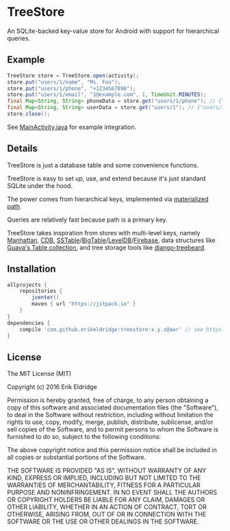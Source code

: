 # TreeStore

An SQLite-backed key-value store for Android with support for hierarchical queries.

## Example

```java
TreeStore store = TreeStore.open(activity);
store.put("users/1/name", "Ms. Foo");
store.put("users/1/phone", "+1234567890");
store.put("users/1/email", "1@example.com", 1, TimeUnit.MINUTES);
final Map<String, String> phoneData = store.get("users/1/phone"); // {"users/1/phone":"+1234567890"}
final Map<String, String> userData = store.get("users/1"); // {"users/1/name":"Ms. Foo", "users/1/phone":"+1234567890", ...}
store.close();
```

See [MainActivity.java](example/src/main/java/com/erikeldridge/treestore/example/MainActivity.java) for example integration.

## Details

TreeStore is just a database table and some convenience functions.

TreeStore is easy to set up, use, and extend because it's just standard SQLite under the hood.

The power comes from hierarchical keys, implemented via [materialized path](https://tabo.pe/projects/django-treebeard/docs/4.0.1/mp_tree.html).

Queries are relatively fast because path is a primary key.

TreeStore takes inspiration from stores with multi-level keys, namely [Manhattan](https://blog.twitter.com/2014/manhattan-our-real-time-multi-tenant-distributed-database-for-twitter-scale), [CDB](http://cr.yp.to/cdb.html), [SSTable](https://www.igvita.com/2012/02/06/sstable-and-log-structured-storage-leveldb/)/[BigTable](https://en.wikipedia.org/wiki/Bigtable#Design)/[LevelDB](https://github.com/google/leveldb)/[Firebase](https://firebase.google.com/docs/database/web/structure-data), data structures like [Guava's Table collection](https://github.com/google/guava/wiki/NewCollectionTypesExplained#table), and tree storage tools like [django-treebeard](https://tabo.pe/projects/django-treebeard/docs/4.0.1/mp_tree.html).

## Installation

```gradle
allprojects {
    repositories {
        jcenter()
        maven { url "https://jitpack.io" }
    }
}
dependencies {
    compile 'com.github.erikeldridge:treestore:x.y.z@aar' // see https://github.com/erikeldridge/treestore/releases
}
```

## License

The MIT License (MIT)

Copyright (c) 2016 Erik Eldridge

Permission is hereby granted, free of charge, to any person obtaining a copy of this software and associated documentation files (the "Software"), to deal in the Software without restriction, including without limitation the rights to use, copy, modify, merge, publish, distribute, sublicense, and/or sell copies of the Software, and to permit persons to whom the Software is furnished to do so, subject to the following conditions:

The above copyright notice and this permission notice shall be included in all copies or substantial portions of the Software.

THE SOFTWARE IS PROVIDED "AS IS", WITHOUT WARRANTY OF ANY KIND, EXPRESS OR IMPLIED, INCLUDING BUT NOT LIMITED TO THE WARRANTIES OF MERCHANTABILITY, FITNESS FOR A PARTICULAR PURPOSE AND NONINFRINGEMENT. IN NO EVENT SHALL THE AUTHORS OR COPYRIGHT HOLDERS BE LIABLE FOR ANY CLAIM, DAMAGES OR OTHER LIABILITY, WHETHER IN AN ACTION OF CONTRACT, TORT OR OTHERWISE, ARISING FROM, OUT OF OR IN CONNECTION WITH THE SOFTWARE OR THE USE OR OTHER DEALINGS IN THE SOFTWARE.